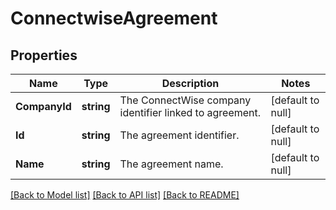 # ConnectwiseAgreement

## Properties
Name | Type | Description | Notes
------------ | ------------- | ------------- | -------------
**CompanyId** | **string** | The ConnectWise company identifier linked to agreement. | [default to null]
**Id** | **string** | The agreement identifier. | [default to null]
**Name** | **string** | The agreement name. | [default to null]

[[Back to Model list]](../README.md#documentation-for-models) [[Back to API list]](../README.md#documentation-for-api-endpoints) [[Back to README]](../README.md)

